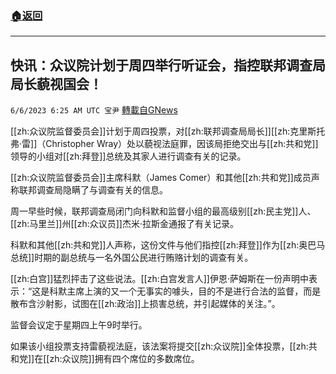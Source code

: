 ###  [:house:返回](README.md)
---


## 快讯：众议院计划于周四举行听证会，指控联邦调查局局长藐视国会！
`6/6/2023 6:25 AM UTC 宝尹` [轉載自GNews](https://gnews.org/articles/1361188)

[[zh:众议院监督委员会]]计划于周四投票，对[[zh:联邦调查局局长]][[zh:克里斯托弗·雷]]（Christopher Wray）处以藐视法庭罪，因该局拒绝交出与[[zh:共和党]]领导的小组对[[zh:拜登]]总统及其家人进行调查有关的记录。

[[zh:众议院监督委员会]]主席科默（James Comer）和其他[[zh:共和党]]成员声称联邦调查局隐瞒了与调查有关的信息。

周一早些时候，联邦调查局闭门向科默和监督小组的最高级别[[zh:民主党]]人、[[zh:马里兰]]州[[zh:众议员]]杰米·拉斯金通报了有关记录。

科默和其他[[zh:共和党]]人声称，这份文件与他们指控[[zh:拜登]]作为[[zh:奥巴马总统]]时期的副总统与一名外国公民进行贿赂计划的调查有关。

[[zh:白宫]]猛烈抨击了这些说法。[[zh:白宫发言人]]伊恩·萨姆斯在一份声明中表示：“这是科默主席上演的又一个无事实的噱头，目的不是进行合法的监督，而是散布含沙射影，试图在[[zh:政治]]上损害总统，并引起媒体的关注。”。

监督会议定于星期四上午9时举行。

如果该小组投票支持雷藐视法庭，该法案将提交[[zh:众议院]]全体投票，[[zh:共和党]]在[[zh:众议院]]拥有四个席位的多数席位。
